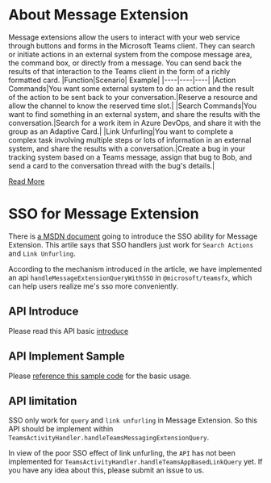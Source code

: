 # About Message Extension
Message extensions allow the users to interact with your web service through buttons and forms in the Microsoft Teams client. They can search or initiate actions in an external system from the compose message area, the command box, or directly from a message. You can send back the results of that interaction to the Teams client in the form of a richly formatted card.
|Function|Scenario|	Example|
|----|----|----|
|Action Commands|You want some external system to do an action and the result of the action to be sent back to your conversation.|Reserve a resource and allow the channel to know the reserved time slot.|
|Search Commands|You want to find something in an external system, and share the results with the conversation.|Search for a work item in Azure DevOps, and share it with the group as an Adaptive Card.|
|Link Unfurling|You want to complete a complex task involving multiple steps or lots of information in an external system, and share the results with a conversation.|Create a bug in your tracking system based on a Teams message, assign that bug to Bob, and send a card to the conversation thread with the bug's details.|

[Read More](https://learn.microsoft.com/en-us/microsoftteams/platform/messaging-extensions/what-are-messaging-extensions?tabs=dotnet)

# SSO for Message Extension
There is [a MSDN document](https://learn.microsoft.com/en-us/microsoftteams/platform/bots/how-to/authentication/bot-sso-code?tabs=cs1%2Ccs2%2Ccs3%2Ccs4&pivots=mex-app) going to introduce the SSO ability for Message Extension. This artile says that SSO handlers just work for `Search Actions` and `Link Unfurling`.

According to the mechanism introduced in the article, we have implemented an api `handleMessageExtensionQueryWithSSO` in `@microsoft/teamsfx`, which can help users realize me's sso more conveniently.

## API Introduce
Please read this API basic [introduce](https://github.com/OfficeDev/TeamsFx/blob/dev/docs/sdk/teamsfx.handlemessageextensionquerywithsso.md)    

## API Implement Sample
Please [reference this sample code](https://github.com/OfficeDev/TeamsFx-Samples/blob/49179ff8f766c2f99c5fa93d97ad8939ec880056/query-org-user-with-message-extension-sso/teamsBot.ts#L32) for the basic usage.

## API limitation
SSO only work for `query` and `link unfurling` in Message Extension. So this API should be implement within `TeamsActivityHandler.handleTeamsMessagingExtensionQuery`. 

In view of the poor SSO effect of link unfurling, the `API` has not been implemented for `TeamsActivityHandler.handleTeamsAppBasedLinkQuery` yet. If you have any idea about this, please submit an issue to us.